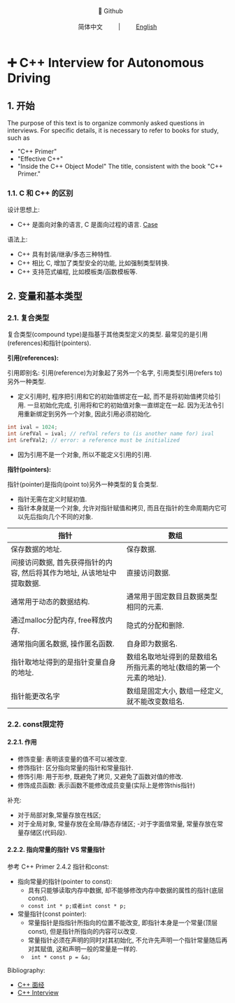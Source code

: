 <div align="center">
📖 Github
&emsp;&emsp;
<!-- <a href="https://interview.huihut.com">📚 Docsify</a> -->
</div> 
<br>

<div align="center">
简体中文
&emsp;&emsp; | &emsp;&emsp;
<a href="https://github.com/huihut/interview/blob/master/README_en.md">English</a>
</div> 
<br>


# ➕ C++ Interview for Autonomous Driving
  
## 1. 开始
The purpose of this text is to organize commonly asked questions in interviews. For specific details, it is necessary to refer to books for study, such as 
- "C++ Primer"
- "Effective C++"
- "Inside the C++ Object Model"
The title, consistent with the book "C++ Primer."

### 1.1. C 和 C++ 的区别
  
设计思想上:
- C++ 是面向对象的语言, C 是面向过程的语言. [Case](https://www.zhihu.com/question/24425316)

语法上:
- C++ 具有封装/继承/多态三种特性.
- C++ 相比 C, 增加了类型安全的功能, 比如强制类型转换.
- C++ 支持范式编程, 比如模板类/函数模板等.

## 2. 变量和基本类型
### 2.1. 复合类型
复合类型(compound type)是指基于其他类型定义的类型. 最常见的是引用(references)和指针(pointers).

**引用(references):**

引用即别名: 引用(reference)为对象起了另外一个名字, 引用类型引用(refers to)另外一种类型.
- 定义引用时, 程序把引用和它的初始值绑定在一起, 而不是将初始值拷贝给引用. 一旦初始化完成, 引用将和它的初始值对象一直绑定在一起. 因为无法令引用重新绑定到另外一个对象, 因此引用必须初始化.
```cpp
int ival = 1024;
int &refVal = ival; // refVal refers to (is another name for) ival
int &refVal2; // error: a reference must be initialized
```
- 因为引用不是一个对象, 所以不能定义引用的引用.

**指针(pointers):**

指针(pointer)是指向(point to)另外一种类型的复合类型.
- 指针无需在定义时赋初值.
- 指针本身就是一个对象, 允许对指针赋值和拷贝, 而且在指针的生命周期内它可以先后指向几个不同的对象.

| 指针  | 数组 |
|-------|----|
|保存数据的地址. |保存数据.|
|间接访问数据, 首先获得指针的内容, 然后将其作为地址, 从该地址中提取数据. |直接访问数据.|
|通常用于动态的数据结构. |通常用于固定数目且数据类型相同的元素. |
|通过malloc分配内存, free释放内存. |隐式的分配和删除. |
|通常指向匿名数据, 操作匿名函数. |自身即为数据名. |
|指针取地址得到的是指针变量自身的地址. |数组名取地址得到的是数组名所指元素的地址(数组的第一个元素的地址). |
|指针能更改名字 |数组是固定大小, 数组一经定义, 就不能改变数组名. |

### 2.2. const限定符
#### 2.2.1. 作用
- 修饰变量: 表明该变量的值不可以被改变.
- 修饰指针: 区分指向常量的指针和常量指针.
- 修饰引用: 用于形参, 既避免了拷贝, 又避免了函数对值的修改.
- 修饰成员函数: 表示函数不能修改成员变量(实际上是修饰this指针)

补充:

- 对于局部对象,常量存放在栈区;
- 对于全局对象, 常量存放在全局/静态存储区;
-对于字面值常量, 常量存放在常量存储区(代码段).

#### 2.2.2. 指向常量的指针 VS 常量指针
参考 C++ Primer 2.4.2 指针和const:

- 指向常量的指针(pointer to const):
  - 具有只能够读取内存中数据, 却不能够修改内存中数据的属性的指针(底层 const).
  - ``` const int * p;或者int const * p; ```
- 常量指针(const pointer):
  - 常量指针是指指针所指向的位置不能改变, 即指针本身是一个常量(顶层 const), 但是指针所指向的内容可以改变.
  - 常量指针必须在声明的同时对其初始化, 不允许先声明一个指针常量随后再对其赋值, 这和声明一般的常量是一样的.
  - ``` int * const p = &a;```


Bibliography: 
- [C++ 面经](https://zhuanlan.zhihu.com/p/675399586)
- [C++ Interview](https://github.com/huihut/interview)

  


